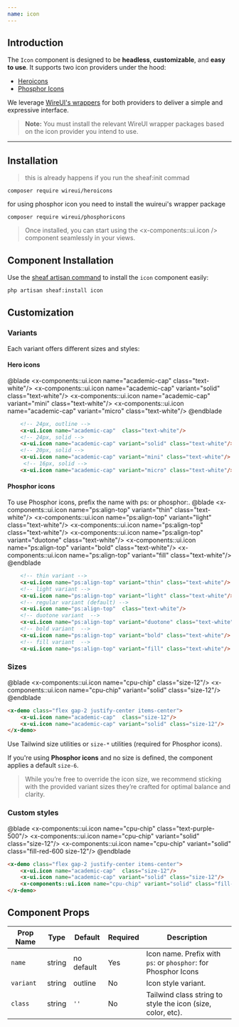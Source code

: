 ```yaml
---
name: icon
---
```


## Introduction

The `Icon` component is designed to be **headless**, **customizable**, and **easy to use**. It supports two icon providers under the hood:

- [Heroicons](https://heroicons.com)
- [Phosphor Icons](https://phosphoricons.com)

We leverage [WireUI's wrappers](https://wireui.com) for both providers to deliver a simple and expressive interface.

> **Note:** You must install the relevant WireUI wrapper packages based on the icon provider you intend to use.

---
## Installation 

> this is already happens if you run the sheaf:init commad

```shell
composer require wireui/heroicons
```

for using phosphor icon you need to install the wuireui's wrapper package

```shell
composer require wireui/phosphoricons
```

> Once installed, you can start using the <x-components::ui.icon /> component seamlessly in your views.


## Component Installation

Use the [sheaf artisan command](/docs/guides/cli-installation#content-component-management) to install the `icon` component easily:

```bash
php artisan sheaf:install icon
```


## Customization 

### Variants

Each variant offers different sizes and styles:
#### Hero icons
@blade
<x-demo class="flex gap-2 justify-center items-center">
    <x-components::ui.icon name="academic-cap"  class="text-white"/> 
    <x-components::ui.icon name="academic-cap" variant="solid" class="text-white"/>
    <x-components::ui.icon name="academic-cap" variant="mini" class="text-white"/>
    <x-components::ui.icon name="academic-cap" variant="micro" class="text-white"/>
</x-demo>
@endblade


```html
    <!-- 24px, outline -->
    <x-ui.icon name="academic-cap"  class="text-white"/> 
    <!-- 24px, solid -->
    <x-ui.icon name="academic-cap" variant="solid" class="text-white"/> 
    <!-- 20px, solid -->
    <x-ui.icon name="academic-cap" variant="mini" class="text-white"/> 
     <!-- 16px, solid -->
    <x-ui.icon name="academic-cap" variant="micro" class="text-white"/>
```

#### Phosphor icons

To use Phosphor icons, prefix the name with ps: or phosphor:.
@blade
<x-demo class="flex gap-2 justify-center items-center">
    <x-components::ui.icon name="ps:align-top" variant="thin" class="text-white"/>
    <x-components::ui.icon name="ps:align-top" variant="light" class="text-white"/>
    <x-components::ui.icon name="ps:align-top"  class="text-white"/> 
    <x-components::ui.icon name="ps:align-top" variant="duotone" class="text-white"/>
    <x-components::ui.icon name="ps:align-top" variant="bold" class="text-white"/>
    <x-components::ui.icon name="ps:align-top" variant="fill" class="text-white"/>
</x-demo>
@endblade


```html
    <!-- thin variant -->
    <x-ui.icon name="ps:align-top" variant="thin" class="text-white"/>
    <!-- light variant -->
    <x-ui.icon name="ps:align-top" variant="light" class="text-white"/>
    <!-- regular variant (default) -->
    <x-ui.icon name="ps:align-top"  class="text-white"/> 
    <!-- duotone variant  -->
    <x-ui.icon name="ps:align-top" variant="duotone" class="text-white"/>
    <!-- bold variant  -->
    <x-ui.icon name="ps:align-top" variant="bold" class="text-white"/>
    <!-- fill variant  -->
    <x-ui.icon name="ps:align-top" variant="fill" class="text-white"/>
```

### Sizes

@blade
<x-demo class="flex gap-2 justify-center items-center">
    <x-components::ui.icon name="cpu-chip"  class="size-12"/> 
    <x-components::ui.icon name="cpu-chip" variant="solid" class="size-12"/>
</x-demo>
@endblade

```html
<x-demo class="flex gap-2 justify-center items-center">
    <x-ui.icon name="academic-cap"  class="size-12"/> 
    <x-ui.icon name="academic-cap" variant="solid" class="size-12"/>
</x-demo>
```

Use Tailwind size utilities or ``size-*`` utilities (required for Phosphor icons).

If you're using **Phosphor icons** and no size is defined, the component applies a default ``size-6``.

> While you’re free to override the icon size, we recommend sticking with the provided variant sizes they’re crafted for optimal balance and clarity.

### Custom styles

@blade
<x-demo class="flex gap-2 justify-center items-center">
    <x-components::ui.icon name="cpu-chip"  class="text-purple-500"/> 
    <x-components::ui.icon name="cpu-chip" variant="solid" class="size-12"/>
    <x-components::ui.icon name="cpu-chip" variant="solid" class="fill-red-600 size-12"/>
</x-demo>
@endblade

```html
<x-demo class="flex gap-2 justify-center items-center">
    <x-ui.icon name="academic-cap"  class="size-12"/> 
    <x-ui.icon name="academic-cap" variant="solid" class="size-12"/>
    <x-components::ui.icon name="cpu-chip" variant="solid" class="fill-red-600 size-12"/>
</x-demo>
```

## Component Props

| Prop Name | Type | Default | Required | Description |
|-----------|------|---------|----------|-------------|
| `name` | string | no default | Yes | Icon name. Prefix with ``ps``: or ``phosphor``: for Phosphor Icons |
| `variant` | string | outline | No |Icon style variant.|
| `class` | string | `''` | No | Tailwind class string to style the icon (size, color, etc). |
